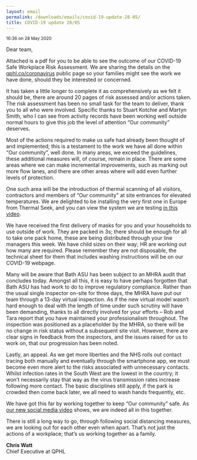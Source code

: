 ```yaml
---
layout: email
permalink: /downloads/emails/covid-19-update-28-05/
title: COVID-19 update 28/05
---
```


<small>16:36 on 28 May 2020</small>

Dear team,

Attached is a pdf for you to be able to see the outcome of our COVID-19 Safe Workplace Risk Assessment. We are sharing the details on the [qphl.co/coronavirus](https://qphl.co/coronavirus/) public page so your families might see the work we have done, should they be interested or concerned.

It has taken a little longer to complete it as comprehensively as we felt it should be, there are around 20 pages of risk assessed and/or actions taken. The risk assessment has been no small task for the team to deliver, thank you to all who were involved. Specific thanks to Stuart Kotchie and Martyn Smith, who I can see from activity records have been working well outside normal hours to give this job the level of attention “Our community” deserves.

Most of the actions required to make us safe had already been thought of and implemented; this is a testament to the work we have all done within “Our community”, well done. In many areas, we exceed the guidelines, these additional measures will, of course, remain in place. There are some areas where we can make incremental improvements, such as marking out more flow lanes, and there are other areas where will add even further levels of protection.

One such area will be the introduction of thermal scanning of all visitors, contractors and members of “Our community” at site entrances for elevated temperatures. We are delighted to be installing the very first one in Europe from Thermal Seek, and you can view the system we are testing [in this video](https://player.vimeo.com/video/400078835).

We have received the first delivery of masks for you and your households to use outside of work. They are packed in 3s; there should be enough for all to take one pack home, these are being distributed through your line managers this week. We have child sizes on their way; HR are working out how many are required. Please remember they are not disposable, the technical sheet for them that includes washing instructions will be on our COVID-19 webpage.

Many will be aware that Bath ASU has been subject to an MHRA audit that concludes today. Amongst all this, it is easy to have perhaps forgotten that Bath ASU has had work to do to improve regulatory compliance. Rather than the usual single inspector on-site for three days, the MHRA have put our team through a 13-day virtual inspection. As if the new virtual model wasn’t hard enough to deal with the length of time under such scrutiny will have been demanding, thanks to all directly involved for your efforts – Rob and Tara report that you have maintained your professionalism throughout. The inspection was positioned as a placeholder by the MHRA, so there will be no change in risk status without a subsequent site visit. However, there are clear signs in feedback from the inspectors, and the issues raised for us to work on, that our progression has been noted.

Lastly, an appeal. As we get more liberties and the NHS rolls out contact tracing both manually and eventually through the smartphone app, we must become even more alert to the risks associated with unnecessary contacts. Whilst infection rates in the South West are the lowest in the country; it won’t necessarily stay that way as the virus transmission rates increase following more contact. The basic disciplines still apply, if the park is crowded then come back later, we all need to wash hands frequently, etc.

We have got this far by working together to keep “Our community” safe. As [our new social media video](https://youtu.be/yRSKBNemmNY) shows, we are indeed all in this together.

There is still a long way to go, through following social distancing measures, we are looking out for each other even when apart. That’s not just the actions of a workplace; that’s us working together as a family.

**Chris Watt**<br>
Chief Executive at QPHL